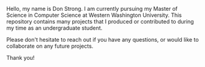 Hello, my name is Don Strong. I am currently pursuing my Master of Science in 
Computer Science at Western Washington University. This repository contains
many projects that I produced or contributed to during my time as an 
undergraduate student. 

Please don't hesitate to reach out if you have any questions, or would like 
to collaborate on any future projects.

Thank you!
